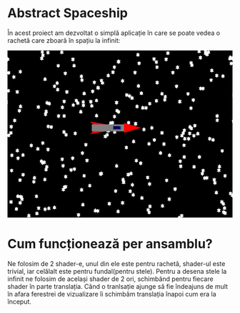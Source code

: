 # Abstract Spaceship
În acest proiect am dezvoltat o simplă aplicație în care se poate vedea o rachetă care zboară în spațiu la infinit:

![Aplicația exemplificată](./AbstractSpaceship.png)

# Cum funcționează per ansamblu? 
Ne folosim de 2 shader-e, unul din ele este pentru rachetă, shader-ul este trivial, iar celălalt este pentru fundal(pentru stele). Pentru a desena stele la infinit ne folosim de același shader de 2 ori, schimbând pentru fiecare shader în parte translația. Când o tranlsație ajunge să fie îndeajuns de mult în afara ferestrei de vizualizare îi schimbăm translația înapoi cum era la început.